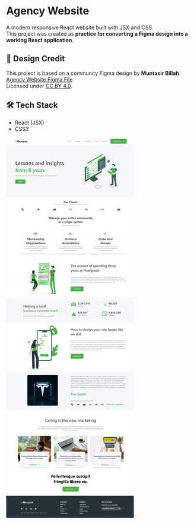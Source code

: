 # Agency Website

A modern responsive React website built with JSX and CSS.  
This project was created as **practice for converting a Figma design into a working React application**.

## 🎨 Design Credit
This project is based on a community Figma design by **Muntasir Billah**.
[Agency Website Figma File](https://www.figma.com/community/file/1222060007934600841)  
Licensed under [CC BY 4.0](https://creativecommons.org/licenses/by/4.0/).  

## 🛠️ Tech Stack
- React (JSX)
- CSS3 

![Screenshot description](Agency-Website-img.png)
